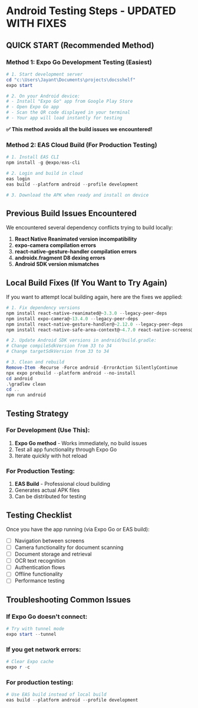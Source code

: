 # Android Testing Steps - UPDATED WITH FIXES

## QUICK START (Recommended Method)

### Method 1: Expo Go Development Testing (Easiest)

```powershell
# 1. Start development server
cd "c:\Users\Jayant\Documents\projects\docsshelf"
expo start

# 2. On your Android device:
# - Install "Expo Go" app from Google Play Store
# - Open Expo Go app
# - Scan the QR code displayed in your terminal
# - Your app will load instantly for testing
```

**✅ This method avoids all the build issues we encountered!**

### Method 2: EAS Cloud Build (For Production Testing)

```powershell
# 1. Install EAS CLI
npm install -g @expo/eas-cli

# 2. Login and build in cloud
eas login
eas build --platform android --profile development

# 3. Download the APK when ready and install on device
```

## Previous Build Issues Encountered

We encountered several dependency conflicts trying to build locally:

1. **React Native Reanimated version incompatibility**
2. **expo-camera compilation errors**
3. **react-native-gesture-handler compilation errors**
4. **androidx.fragment D8 dexing errors**
5. **Android SDK version mismatches**

## Local Build Fixes (If You Want to Try Again)

If you want to attempt local building again, here are the fixes we applied:

```powershell
# 1. Fix dependency versions
npm install react-native-reanimated@~3.3.0 --legacy-peer-deps
npm install expo-camera@~13.4.0 --legacy-peer-deps
npm install react-native-gesture-handler@~2.12.0 --legacy-peer-deps
npm install react-native-safe-area-context@~4.7.0 react-native-screens@~3.22.0 --legacy-peer-deps

# 2. Update Android SDK versions in android/build.gradle:
# Change compileSdkVersion from 33 to 34
# Change targetSdkVersion from 33 to 34

# 3. Clean and rebuild
Remove-Item -Recurse -Force android -ErrorAction SilentlyContinue
npx expo prebuild --platform android --no-install
cd android
.\gradlew clean
cd ..
npm run android
```

## Testing Strategy

### For Development (Use This):

1. **Expo Go method** - Works immediately, no build issues
2. Test all app functionality through Expo Go
3. Iterate quickly with hot reload

### For Production Testing:

1. **EAS Build** - Professional cloud building
2. Generates actual APK files
3. Can be distributed for testing

## Testing Checklist

Once you have the app running (via Expo Go or EAS build):

- [ ] Navigation between screens
- [ ] Camera functionality for document scanning
- [ ] Document storage and retrieval
- [ ] OCR text recognition
- [ ] Authentication flows
- [ ] Offline functionality
- [ ] Performance testing

## Troubleshooting Common Issues

### If Expo Go doesn't connect:

```powershell
# Try with tunnel mode
expo start --tunnel
```

### If you get network errors:

```powershell
# Clear Expo cache
expo r -c
```

### For production testing:

```powershell
# Use EAS build instead of local build
eas build --platform android --profile development
```

